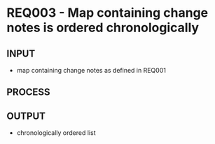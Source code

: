# REQ003 - Map containing change notes is ordered chronologically
## INPUT
* map containing change notes as defined in REQ001

## PROCESS

## OUTPUT
* chronologically ordered list
